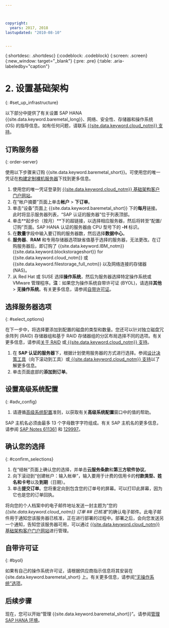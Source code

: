 ```yaml
---



copyright:
  years: 2017, 2018
lastupdated: "2010-08-10"


---
```


{:shortdesc: .shortdesc}
{:codeblock: .codeblock}
{:screen: .screen}
{:new_window: target="_blank"}
{:pre: .pre}
{:table: .aria-labeledby="caption"}

# 2. 设置基础架构
{: #set_up_infrastructure}

以下部分中提供了有关设置 SAP HANA {{site.data.keyword.baremetal_long}}、网络、安全性、存储器和操作系统 (OS) 的指导信息。如有任何问题，请联系 [{{site.data.keyword.cloud_notm}} 支持](https://console.bluemix.net/docs/get-support/howtogetsupport.html#getting-customer-support)。

## 订购服务器
{: order-server}

使用以下步骤来订购 {{site.data.keyword.baremetal_short}}。可使用您的唯一凭证在[构建定制裸机服务器](https://console.bluemix.net/docs/bare-metal/baremetal-provision.html#building-a-custom-bare-metal-server)下找到更多信息。

1. 使用您的唯一凭证登录到 [{{site.data.keyword.cloud_notm}} 基础架构客户门户网站](https://control.softlayer.com)。
2. 在“帐户摘要”页面上单击**帐户** > **下订单**。
3. 单击“设备”页面上 {{site.data.keyword.baremetal_short}} 下的**每月**链接。此时将显示服务器列表，“SAP 认证的服务器”位于列表顶部。
4. 单击**起步价（按月）**下的超链接，以选择相应服务器，然后将转至“配置/订购”页面。SAP HANA 认证的服务器由 CPU 型号下的 **-H** 标识。  
5. 在**数量**字段中输入要订购的服务器数，然后选择**数据中心**。
6. **服务器**、**RAM** 和专用存储器选项缺省值基于选择的服务器，无法更改。在订购服务器后，即订购了 {{site.data.keyword.IBM_notm}} {{site.data.keyword.blockstorageshort}} for {{site.data.keyword.cloud_notm}} 或 {{site.data.keyword.filestorage_full_notm}} 以及网络连接的存储器 (NAS)。
7. 从 Red Hat 或 SUSE 选择**操作系统**，然后为服务器选择特定操作系统或 VMware 管理程序。**注**：如果您为操作系统自带许可证 (BYOL)，请选择**其他** > **无操作系统**。有关更多信息，请参阅[自带许可证](#byol)。

## 选择服务器选项
{: #select_options}

在下一步中，将选择要添加到配置的磁盘的类型和数量。您还可以针对独立磁盘冗余阵列 (RAID) 存储器组和基于 RAID 存储器组的分区布局选择不同的选项。有关更多信息，请参阅[关于 RAID](https://console.bluemix.net/docs/bare-metal/what-raid.html#about-raid) 或[ {{site.data.keyword.cloud_notm}} 支持](https://console.bluemix.net/docs/get-support/howtogetsupport.html#getting-customer-support)。

1. 在 **SAP 认证的服务器**下，根据计划使用服务器的方式进行选择。参阅[设计决策工具](https://github.com/ibm-cloud-architecture/infrastructure-design-decision-tool)（向下滚动到工具）或[ {{site.data.keyword.cloud_notm}} 支持](https://console.bluemix.net/docs/get-support/howtogetsupport.html#getting-customer-support)以了解更多信息。
2. 单击页面底部的**添加到订单**。

## 设置高级系统配置
{: #adv_config}

1. 请遵循[高级系统配置](https://console.bluemix.net/docs/bare-metal/baremetal-provision.html#advanced-server-configuration-options)准则，以获取有关**高级系统配置**窗口中的值的帮助。

SAP 主机名必须由最多 13 个字母数字字符组成。有关 SAP 主机名的更多信息，请参阅 [SAP Notes 611361](https://launchpad.support.sap.com/#/611361) 和 [129997](https://launchpad.support.sap.com/#/129997)。 

## 确认您的选择
{: #confirm_selections}

1. 在“结帐”页面上确认您的选择，并单击**云服务条款**和**第三方软件协议**。
2. 向下滚动到“创建帐户：输入帐单”，输入要用于计费的信用卡的**付款类型、姓名和卡号**以及**到期**（日期）。
3. 单击**提交订单**。您将重定向到包含您的订单号的屏幕。可以打印此屏幕，因为它也是您的订单回执。

将向您的个人档案中的电子邮件地址发送一封主题为“您的 _{{site.data.keyword.cloud_notm}} 订单 ## 已核准_”的确认电子邮件。此电子邮件用于通知您该服务器已核准，正在进行部署的过程中。部署之后，会向您发送另一个通知，告知您该服务器可用，可以通过 [{{site.data.keyword.cloud_notm}} 基础架构客户门户网站](https://control.softlayer.com)进行管理。

## 自带许可证
{: #byol}

如果有自己的操作系统许可证，请根据供应商指示信息将其安装在 {site.data.keyword.baremetal_short} 上。有关更多信息，请参阅[“无操作系统”选项](https://console.bluemix.net/docs/bare-metal/introduction-no-os.html#how-to-install-an-operating-system-on-a-no-os-server-)。

## 后续步骤

现在，您可以开始“管理 {{site.data.keyword.baremetal_short}}”。请参阅[管理 SAP HANA 环境](/docs/infrastructure/sap-hana/hana-manage-environment.html)。

